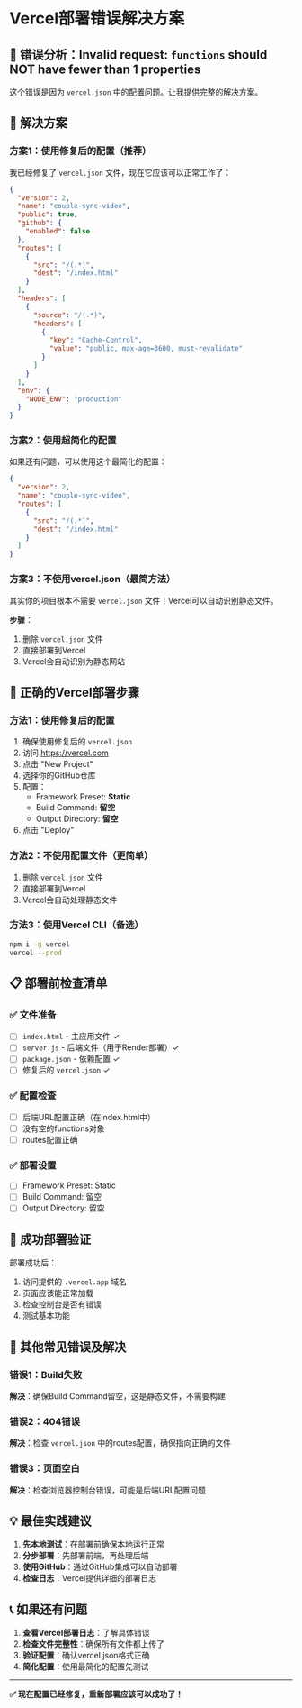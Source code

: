 # Vercel部署错误解决方案

## 🚨 错误分析：Invalid request: `functions` should NOT have fewer than 1 properties

这个错误是因为 `vercel.json` 中的配置问题。让我提供完整的解决方案。

## 🔧 解决方案

### 方案1：使用修复后的配置（推荐）

我已经修复了 `vercel.json` 文件，现在它应该可以正常工作了：

```json
{
  "version": 2,
  "name": "couple-sync-video",
  "public": true,
  "github": {
    "enabled": false
  },
  "routes": [
    {
      "src": "/(.*)",
      "dest": "/index.html"
    }
  ],
  "headers": [
    {
      "source": "/(.*)",
      "headers": [
        {
          "key": "Cache-Control",
          "value": "public, max-age=3600, must-revalidate"
        }
      ]
    }
  ],
  "env": {
    "NODE_ENV": "production"
  }
}
```

### 方案2：使用超简化的配置

如果还有问题，可以使用这个最简化的配置：

```json
{
  "version": 2,
  "name": "couple-sync-video",
  "routes": [
    {
      "src": "/(.*)",
      "dest": "/index.html"
    }
  ]
}
```

### 方案3：不使用vercel.json（最简方法）

其实你的项目根本不需要 `vercel.json` 文件！Vercel可以自动识别静态文件。

**步骤**：
1. 删除 `vercel.json` 文件
2. 直接部署到Vercel
3. Vercel会自动识别为静态网站

## 🚀 正确的Vercel部署步骤

### 方法1：使用修复后的配置
1. 确保使用修复后的 `vercel.json`
2. 访问 https://vercel.com
3. 点击 "New Project"
4. 选择你的GitHub仓库
5. 配置：
   - Framework Preset: **Static**
   - Build Command: **留空**
   - Output Directory: **留空**
6. 点击 "Deploy"

### 方法2：不使用配置文件（更简单）
1. 删除 `vercel.json` 文件
2. 直接部署到Vercel
3. Vercel会自动处理静态文件

### 方法3：使用Vercel CLI（备选）
```bash
npm i -g vercel
vercel --prod
```

## 📋 部署前检查清单

### ✅ 文件准备
- [ ] `index.html` - 主应用文件 ✓
- [ ] `server.js` - 后端文件（用于Render部署）✓  
- [ ] `package.json` - 依赖配置 ✓
- [ ] 修复后的 `vercel.json` ✓

### ✅ 配置检查
- [ ] 后端URL配置正确（在index.html中）
- [ ] 没有空的functions对象
- [ ] routes配置正确

### ✅ 部署设置
- [ ] Framework Preset: Static
- [ ] Build Command: 留空
- [ ] Output Directory: 留空

## 🎯 成功部署验证

部署成功后：
1. 访问提供的 `.vercel.app` 域名
2. 页面应该能正常加载
3. 检查控制台是否有错误
4. 测试基本功能

## 🚨 其他常见错误及解决

### 错误1：Build失败
**解决**：确保Build Command留空，这是静态文件，不需要构建

### 错误2：404错误
**解决**：检查 `vercel.json` 中的routes配置，确保指向正确的文件

### 错误3：页面空白
**解决**：检查浏览器控制台错误，可能是后端URL配置问题

## 💡 最佳实践建议

1. **先本地测试**：在部署前确保本地运行正常
2. **分步部署**：先部署前端，再处理后端
3. **使用GitHub**：通过GitHub集成可以自动部署
4. **检查日志**：Vercel提供详细的部署日志

## 📞 如果还有问题

1. **查看Vercel部署日志**：了解具体错误
2. **检查文件完整性**：确保所有文件都上传了
3. **验证配置**：确认vercel.json格式正确
4. **简化配置**：使用最简化的配置先测试

---

**✅ 现在配置已经修复，重新部署应该可以成功了！**